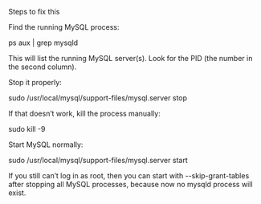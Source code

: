 Steps to fix this

Find the running MySQL process:

ps aux | grep mysqld


This will list the running MySQL server(s). Look for the PID (the number in the second column).

Stop it properly:

sudo /usr/local/mysql/support-files/mysql.server stop


If that doesn’t work, kill the process manually:

sudo kill -9 <PID>


Start MySQL normally:

sudo /usr/local/mysql/support-files/mysql.server start


If you still can’t log in as root, then you can start with --skip-grant-tables after stopping all MySQL processes, because now no mysqld process will exist.
